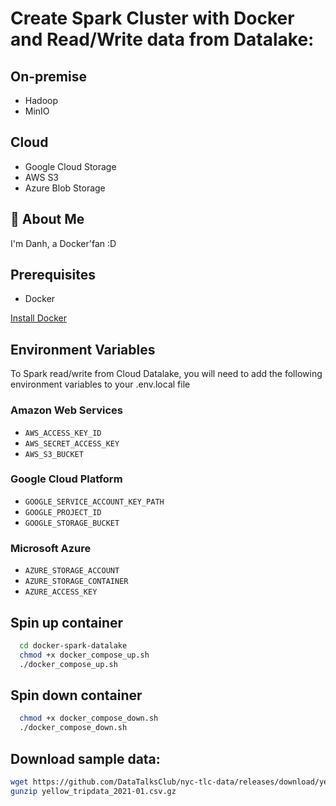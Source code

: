 # Create Spark Cluster with Docker and Read/Write data from Datalake:
## On-premise
* Hadoop
* MinIO
## Cloud
* Google Cloud Storage
* AWS S3
* Azure Blob Storage

## 🚀 About Me
I'm Danh, a Docker'fan :D

## Prerequisites

* Docker 

[Install Docker](https://linktodocumentation)

## Environment Variables

To Spark read/write from Cloud Datalake, you will need to add the following environment variables to your .env.local file
### Amazon Web Services
* `AWS_ACCESS_KEY_ID`
* `AWS_SECRET_ACCESS_KEY`
* `AWS_S3_BUCKET`
### Google Cloud Platform
* `GOOGLE_SERVICE_ACCOUNT_KEY_PATH`
* `GOOGLE_PROJECT_ID`
* `GOOGLE_STORAGE_BUCKET`
### Microsoft Azure
* `AZURE_STORAGE_ACCOUNT`
* `AZURE_STORAGE_CONTAINER`
* `AZURE_ACCESS_KEY`

## Spin up container

```bash
  cd docker-spark-datalake
  chmod +x docker_compose_up.sh
  ./docker_compose_up.sh
```

## Spin down container

```bash
  chmod +x docker_compose_down.sh
  ./docker_compose_down.sh
```
    
## Download sample data:

```bash
wget https://github.com/DataTalksClub/nyc-tlc-data/releases/download/yellow/yellow_tripdata_2021-01.csv.gz -O yellow_tripdata_2021-01.csv.gz
gunzip yellow_tripdata_2021-01.csv.gz
```






